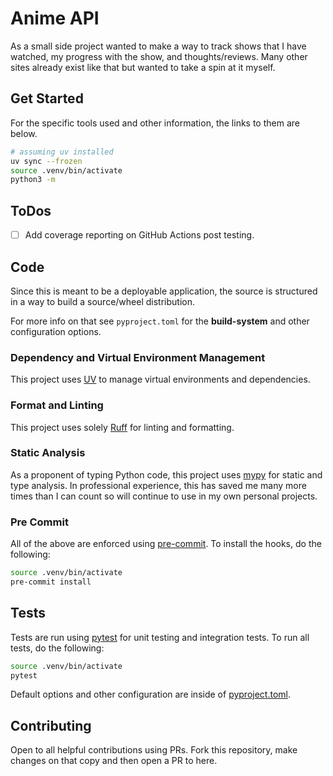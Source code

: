 # Anime API

As a small side project wanted to make a way to track shows that I have watched, my progress with the show, and thoughts/reviews. Many other sites already exist like that but wanted to take a spin at it myself.

## Get Started

For the specific tools used and other information, the links to them are below.

```bash
# assuming uv installed
uv sync --frozen
source .venv/bin/activate
python3 -m
```

## ToDos

- [ ] Add coverage reporting on GitHub Actions post testing.

## Code

Since this is meant to be a deployable application, the source is structured in a way to build a source/wheel distribution.

For more info on that see `pyproject.toml` for the **build-system** and other configuration options.

### Dependency and Virtual Environment Management

This project uses [UV](https://docs.astral.sh/uv/) to manage virtual environments and dependencies.

### Format and Linting

This project uses solely [Ruff](https://docs.astral.sh/ruff/) for linting and formatting.

### Static Analysis

As a proponent of typing Python code, this project uses [mypy](https://mypy-lang.org/) for static and type analysis. In professional experience, this has saved me many more times than I can count so will continue to use in my own personal projects.

### Pre Commit

All of the above are enforced using [pre-commit](https://pre-commit.com). To install the hooks, do the following:

```bash
source .venv/bin/activate
pre-commit install
```

## Tests

Tests are run using [pytest](https://docs.pytest.org/en/stable/) for unit testing and integration tests. To run all tests, do the following:

```bash
source .venv/bin/activate
pytest
```

Default options and other configuration are inside of [pyproject.toml](./pyproject.toml).

## Contributing

Open to all helpful contributions using PRs. Fork this repository, make changes on that copy and then open a PR to here.
